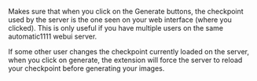 Makes sure that when you click on the Generate buttons, the checkpoint used by the server is the one seen on your web interface (where you clicked).
This is only useful if you have multiple users on the same automatic1111 webui server.

If some other user changes the checkpoint currently loaded on the server, when you click on generate, the extension will force the server to reload your checkpoint before generating your images.
